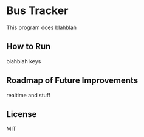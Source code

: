 # Bus Tracker
This program does blahblah

## How to Run
blahblah keys

## Roadmap of Future Improvements
realtime and stuff

## License
MIT
